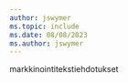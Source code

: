 ```yaml
---
author: jswymer
ms.topic: include
ms.date: 08/08/2023
ms.author: jswymer
---
```

markkinointitekstiehdotukset